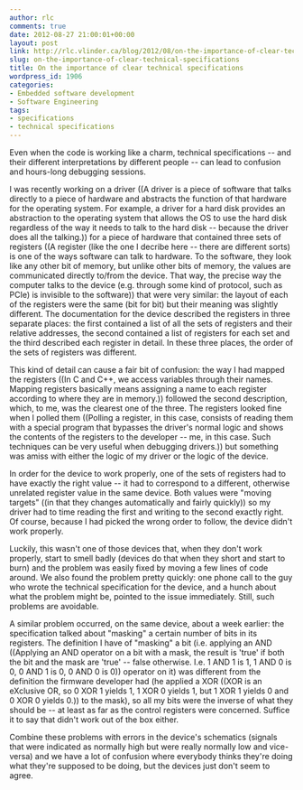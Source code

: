 ```yaml
---
author: rlc
comments: true
date: 2012-08-27 21:00:01+00:00
layout: post
link: http://rlc.vlinder.ca/blog/2012/08/on-the-importance-of-clear-technical-specifications/
slug: on-the-importance-of-clear-technical-specifications
title: On the importance of clear technical specifications
wordpress_id: 1906
categories:
- Embedded software development
- Software Engineering
tags:
- specifications
- technical specifications
---
```


Even when the code is working like a charm, technical specifications -- and their different interpretations by different people -- can lead to confusion and hours-long debugging sessions.

<!-- more -->

I was recently working on a driver ((A driver is a piece of software that talks directly to a piece of hardware and abstracts the function of that hardware for the operating system. For example, a driver for a hard disk provides an abstraction to the operating system that allows the OS to use the hard disk regardless of the way it needs to talk to the hard disk -- because the driver does all the talking.)) for a piece of hardware that contained three sets of registers ((A register (like the one I decribe here -- there are different sorts) is one of the ways software can talk to hardware. To the software, they look like any other bit of memory, but unlike other bits of memory, the values are communicated directly to/from the device. That way, the precise way the computer talks to the device (e.g. through some kind of protocol, such as PCIe) is invisible to the software)) that were very similar: the layout of each of the registers were the same (bit for bit) but their meaning was slightly different. The documentation for the device described the registers in three separate places: the first contained a list of all the sets of registers and their relative addresses, the second contained a list of registers for each set and the third described each register in detail. In these three places, the order of the sets of registers was different.

This kind of detail can cause a fair bit of confusion: the way I had mapped the registers ((In C and C++, we access variables through their names. Mapping registers basically means assigning a name to each register according to where they are in memory.)) followed the second description, which, to me, was the clearest one of the three. The registers looked fine when I polled them ((Polling a register, in this case, consists of reading them with a special program that bypasses the driver's normal logic and shows the contents of the registers to the developer -- me, in this case. Such techniques can be very useful when debugging drivers.)) but something was amiss with either the logic of my driver or the logic of the device.

In order for the device to work properly, one of the sets of registers had to have exactly the right value -- it had to correspond to a different, otherwise unrelated register value in the same device. Both values were "moving targets" ((in that they changes automatically and fairly quickly)) so my driver had to time reading the first and writing to the second exactly right. Of course, because I had picked the wrong order to follow, the device didn't work properly.

Luckily, this wasn't one of those devices that, when they don't work properly, start to smell badly (devices do that when they short and start to burn) and the problem was easily fixed by moving a few lines of code around. We also found the problem pretty quickly: one phone call to the guy who wrote the technical specification for the device, and a hunch about what the problem might be, pointed to the issue immediately. Still, such problems are avoidable.

A similar problem occurred, on the same device, about a week earlier: the specification talked about "masking" a certain number of bits in its registers. The definition I have of "masking" a bit (i.e. applying an AND ((Applying an AND operator on a bit with a mask, the result is 'true' if both the bit and the mask are 'true' -- false otherwise. I.e. 1 AND 1 is 1, 1 AND 0 is 0, 0 AND 1 is 0, 0 AND 0 is 0)) operator on it) was different from the definition the firmware developer had (he applied a XOR ((XOR is an eXclusive OR, so 0 XOR 1 yields 1, 1 XOR 0 yields 1, but 1 XOR 1 yields 0 and 0 XOR 0 yields 0.)) to the mask), so all my bits were the inverse of what they should be -- at least as far as the control registers were concerned. Suffice it to say that didn't work out of the box either.

Combine these problems with errors in the device's schematics (signals that were indicated as normally high but were really normally low and vice-versa) and we have a lot of confusion where everybody thinks they're doing what they're supposed to be doing, but the devices just don't seem to agree.
